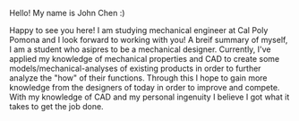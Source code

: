Hello! My name is John Chen :)

Happy to see you here! I am studying mechanical engineer at Cal Poly Pomona and I look forward to working with you!
A breif summary of myself, I am a student who asipres to be a mechanical designer. Currently, I've applied my knowledge of mechanical properties and CAD to create some models/mechanical-analyses of existing products in order to further analyze the "how" of their functions. Through this I hope to gain more knowledge from the designers of today in order to improve and compete. With my knowledge of CAD and my personal ingenuity I believe I got what it takes to get the job done. 
